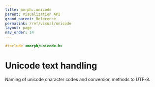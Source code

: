 ```yaml
---
title: morph::unicode
parent: Visualization API
grand_parent: Reference
permalink: /ref/visual/unicode
layout: page
nav_order: 14
---
```

```c++
#include <morph/unicode.h>
```

# Unicode text handling

Naming of unicode character codes and conversion methods to UTF-8.
